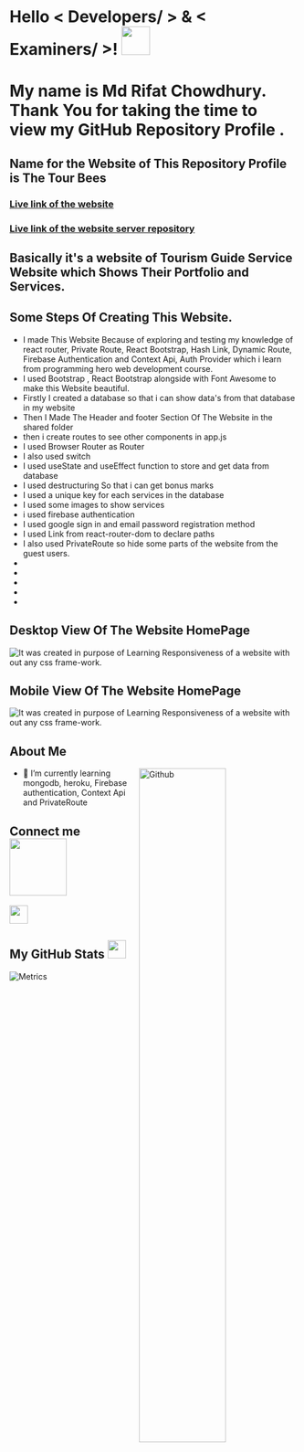 <h1> Hello   < Developers/ > & < Examiners/ >! <img src = "https://raw.githubusercontent.com/MartinHeinz/MartinHeinz/master/wave.gif" width = 50px> </h1>
<p align='center'>

</p>
<div size='20px'> <h1> My name is Md Rifat Chowdhury. Thank You for taking the time to view my GitHub Repository Profile . </h1>
</div>

<h2> Name for the Website of This Repository Profile is The Tour Bees </h2>
 
<h3> <a href = 'https://the-tour-bees.web.app/'> Live link of the website</a> </h3>
<h3> <a href = 'https://github.com/programming-hero-web-course1/tourism-or-delivery-website-server-side-MdRifatchimu'> Live link of the website server repository</a> </h3>
<h2>Basically it's a website of Tourism Guide Service Website which Shows Their Portfolio and Services.</h2>
<h2>Some Steps Of Creating This Website.</h2>
<ul>
<li>I made This Website Because of exploring and testing my knowledge of react router, Private Route, React Bootstrap, Hash Link, Dynamic Route, Firebase Authentication and Context Api, Auth Provider which i learn from programming hero web development course. </li>
<li>I used Bootstrap , React Bootstrap alongside with Font Awesome to make this Website beautiful.</li>
<li>Firstly I created a database so that i can show data's from that database in my website </li>
<li>Then I Made The Header and footer Section Of The Website in the shared folder</li>
<li>then i create routes to see other components in app.js</li>
<li>I used Browser Router as Router</li>
<li> I also used switch </li>
<li>I used useState and useEffect function to store and get data from database</li>
<li>I used destructuring So that i can get bonus marks</li>
<li>I used a unique key for each services in the database</li>
<li>I used some images to show services </li>

<li>i used firebase authentication</li>
<li>I used google sign in and email password registration method </li>
<li>I used Link from react-router-dom to declare paths</li>
<li>I also used PrivateRoute so hide some parts of the  website from the guest users.</li>
<li></li>
<li></li>
<li></li>
<li></li>
<li></li>

</ul>
<h2> Desktop View Of The Website HomePage</h2>

![It was created in purpose of Learning  Responsiveness of a website with out any css frame-work.](https://i.ibb.co/3SJvpP5/as11D.png)

<h2> Mobile View Of The Website HomePage</h2>

![It was created in purpose of Learning  Responsiveness of a website with out any css frame-work.](https://i.ibb.co/Y2KXPp4/as11.png)

<h2> About Me</h2>

<img width="55%" align="right" alt="Github" src="https://raw.githubusercontent.com/onimur/.github/master/.resources/git-header.svg" />

- 🌱 I’m currently learning mongodb, heroku, Firebase authentication, Context Api and PrivateRoute
<h2> Connect  me <img src='https://raw.githubusercontent.com/ShahriarShafin/ShahriarShafin/main/Assets/handshake.gif' width="100px"> </h2>
<a href = 'https://www.github.com/MdRifatchimu'> <img width = '32px' align= 'center' src="https://raw.githubusercontent.com/rahulbanerjee26/githubAboutMeGenerator/main/icons/github.svg"/>
</a>

<h2> My GitHub Stats <img src='https://media1.giphy.com/media/du3J3cXyzhj75IOgvA/giphy.gif?cid=ecf05e47x2g034i9pzwtzzsd3xgg2w9nr94t4tflbbgo3008&rid=giphy.gif' width='32px'> </h2>

![Metrics](https://metrics.lecoq.io/MdRifatchimu?template=terminal&base.header=0&base.activity=0&base.repositories=0&base.metadata=0&languages=1&languages.limit=8&languages.colors=github&languages.threshold=0%25&config.timezone=America%2FToronto)
